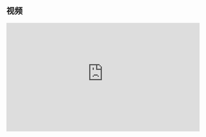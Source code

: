 ## 视频

<div style = "position: relative; width: 100%; height: 0; padding-bottom: 56.25%;">
    <iframe style = "position: absolute; top: 0; left: 0; width: 100%;height: 100%;" frameborder="0" allowFullScreen="true" src="https://wiki-58c2.obs.myhuaweicloud.com:443/%E7%8A%B6%E5%8E%8BDP.mp4?AccessKeyId=ELA8MJ5R84QLXCTFQQ1R&Expires=1687412804&Signature=C0SbFZNY1zJ%2BHKb66ZHxJOtJ5iw%3D"></iframe>
</div>
